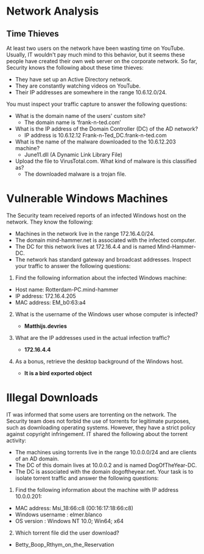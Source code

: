 # Network Analysis
  ## Time Thieves
At least two users on the network have been wasting time on YouTube. Usually, IT wouldn't pay much mind to this behavior, but it seems these people have created their own web server on the corporate network. So far, Security knows the following about these time thieves:
- They have set up an Active Directory network.
- They are constantly watching videos on YouTube.
- Their IP addresses are somewhere in the range 10.6.12.0/24.

You must inspect your traffic capture to answer the following questions:
 - What is the domain name of the users' custom site?
   - The domain name is ‘frank-n-ted.com’
 - What is the IP address of the Domain Controller (DC) of the AD network? 
   - IP address is 10.6.12.12 Frank-n-Ted_DC.frank-n-ted.com
 - What is the name of the malware downloaded to the 10.6.12.203 machine?
   - June11.dll (A Dynamic Link Library File)
 - Upload the file to VirusTotal.com. What kind of malware is this classified as?
   - The downloaded malware is a trojan file.
		
 
# Vulnerable Windows Machines

The Security team received reports of an infected Windows host on the network. They know the following:
 - Machines in the network live in the range 172.16.4.0/24.
 - The domain mind-hammer.net is associated with the infected computer.
 - The DC for this network lives at 172.16.4.4 and is named Mind-Hammer-DC.
 - The network has standard gateway and broadcast addresses.
Inspect your traffic to answer the following questions:

1. Find the following information about the infected Windows machine:
- Host name: Rotterdam-PC.mind-hammer
- IP address: 172.16.4.205
- MAC address: EM_b0:63:a4

2. What is the username of the Windows user whose computer is infected?
   - **Matthijs.devries**
	
3. What are the IP addresses used in the actual infection traffic?
   - **172.16.4.4**
4. As a bonus, retrieve the desktop background of the Windows host.
   - **It is a bird exported object**

# Illegal Downloads

IT was informed that some users are torrenting on the network. The Security team does not forbid the use of torrents for legitimate purposes, such as downloading operating systems. However, they have a strict policy against copyright infringement.
IT shared the following about the torrent activity:
 - The machines using torrents live in the range 10.0.0.0/24 and are clients of an AD domain.
 - The DC of this domain lives at 10.0.0.2 and is named DogOfTheYear-DC.
 - The DC is associated with the domain dogoftheyear.net.
Your task is to isolate torrent traffic and answer the following questions:

1. Find the following information about the machine with IP address 10.0.0.201:
 - MAC address: Msi_18:66:c8 (00:16:17:18:66:c8)
 - Windows username : elmer.blanco
 - OS version : Windows NT 10.0; Win64; x64

2. Which torrent file did the user download?
 - Betty_Boop_Rthym_on_the_Reservation


